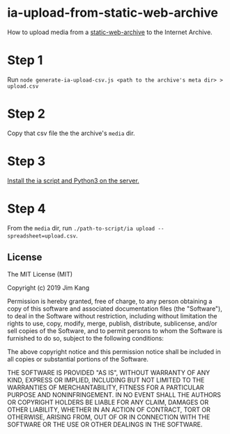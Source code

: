 ia-upload-from-static-web-archive
==================

How to upload media from a [static-web-archive](https://github.com/jimkang/static-web-archive) to the Internet Archive.

# Step 1

Run `node generate-ia-upload-csv.js <path to the archive's meta dir> > upload.csv`

# Step 2

Copy that csv file the the archive's `media` dir.

# Step 3

[Install the ia script and Python3 on the server.](https://archive.org/services/docs/api/internetarchive/cli.html#getting-started)

# Step 4

From the `media` dir, run `./path-to-script/ia upload --spreadsheet=upload.csv`.

License
-------

The MIT License (MIT)

Copyright (c) 2019 Jim Kang

Permission is hereby granted, free of charge, to any person obtaining a copy
of this software and associated documentation files (the "Software"), to deal
in the Software without restriction, including without limitation the rights
to use, copy, modify, merge, publish, distribute, sublicense, and/or sell
copies of the Software, and to permit persons to whom the Software is
furnished to do so, subject to the following conditions:

The above copyright notice and this permission notice shall be included in
all copies or substantial portions of the Software.

THE SOFTWARE IS PROVIDED "AS IS", WITHOUT WARRANTY OF ANY KIND, EXPRESS OR
IMPLIED, INCLUDING BUT NOT LIMITED TO THE WARRANTIES OF MERCHANTABILITY,
FITNESS FOR A PARTICULAR PURPOSE AND NONINFRINGEMENT. IN NO EVENT SHALL THE
AUTHORS OR COPYRIGHT HOLDERS BE LIABLE FOR ANY CLAIM, DAMAGES OR OTHER
LIABILITY, WHETHER IN AN ACTION OF CONTRACT, TORT OR OTHERWISE, ARISING FROM,
OUT OF OR IN CONNECTION WITH THE SOFTWARE OR THE USE OR OTHER DEALINGS IN
THE SOFTWARE.
